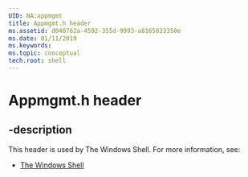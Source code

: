 ```yaml
---
UID: NA:appmgmt
title: Appmgmt.h header
ms.assetid: d040762a-4592-355d-9993-a8165023350e
ms.date: 01/11/2019
ms.keywords: 
ms.topic: conceptual
tech.root: shell
---
```


# Appmgmt.h header


## -description


This header is used by The Windows Shell. For more information, see:

- [The Windows Shell](../_shell/index.md)

